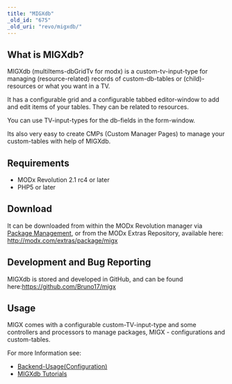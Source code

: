 ```yaml
---
title: "MIGXdb"
_old_id: "675"
_old_uri: "revo/migxdb/"
---
```


## What is MIGXdb?

MIGXdb (multiItems-dbGridTv for modx) is a custom-tv-input-type for managing (resource-related) records of custom-db-tables or (child)-resources or what you want in a TV.

It has a configurable grid and a configurable tabbed editor-window to add and edit items of your tables. They can be related to resources.

You can use TV-input-types for the db-fields in the form-window.

Its also very easy to create CMPs (Custom Manager Pages) to manage your custom-tables with help of MIGXdb.

## Requirements

- MODx Revolution 2.1 rc4 or later
- PHP5 or later

## Download

It can be downloaded from within the MODx Revolution manager via [Package Management](developing-in-modx/advanced-development/package-management "Package Management"), or from the MODx Extras Repository, available here: <http://modx.com/extras/package/migx>

## Development and Bug Reporting

MIGXdb is stored and developed in GitHub, and can be found here:<https://github.com/Bruno17/migx>

## Usage

MIGX comes with a configurable custom-TV-input-type and some controllers and processors to manage packages, MIGX - configurations and custom-tables.

For more Information see:

- [Backend-Usage(Configuration)](extras/migxdb/migxdb.configuration "MIGXdb.Configuration")
- [MIGXdb Tutorials](extras/migxdb/migxdb.tutorials)
